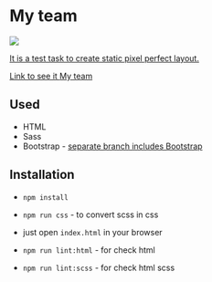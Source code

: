 # My team

<a href="https://github.com/Loresina/myTeamLayoutTest/actions"><img src="https://github.com/Loresina/myTeamLayoutTest/actions/workflows/ci.yml/badge.svg" />

It is a test task to create static pixel perfect layout.

Link to see it [My team](https://my-team-layout-test.vercel.app/)

## Used

- HTML
- Sass
- Bootstrap - [separate branch includes Bootstrap](https://github.com/Loresina/myTeamLayoutTest/tree/with_bootstrap)

## Installation

- `npm install`
- `npm run css` - to convert scss in css
- just open `index.html` in your browser  

- `npm run lint:html` - for check html
- `npm run lint:scss` -  for check html scss


